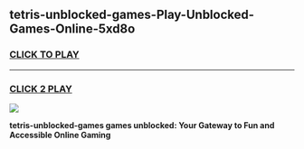 
## tetris-unblocked-games-Play-Unblocked-Games-Online-5xd8o
<h3>
<a href="https://premium76.site?title=tetris-unblocked-games&ref=24A">CLICK TO PLAY</a></h3>
<hr>

<h3>
<a href="https://premium76.site?title=tetris-unblocked-games&ref=24A">CLICK 2 PLAY</a>
  
</h3>

<a href="https://premium76.site?title=tetris-unblocked-games&ref=24A"><img src="https://clearcache.store/games.png"></a>


**tetris-unblocked-games games unblocked: Your Gateway to Fun and Accessible Online Gaming**
